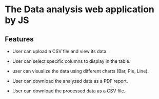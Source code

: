 # The Data analysis web application by JS

## Features

- User can upload a CSV file and view its data.

- User can select specific columns to display in the table.

- user can visualize  the data using different charts (Bar, Pie, Line).

- User can download the analyzed data as a PDF report.

- User can download the processed data as a CSV file.
